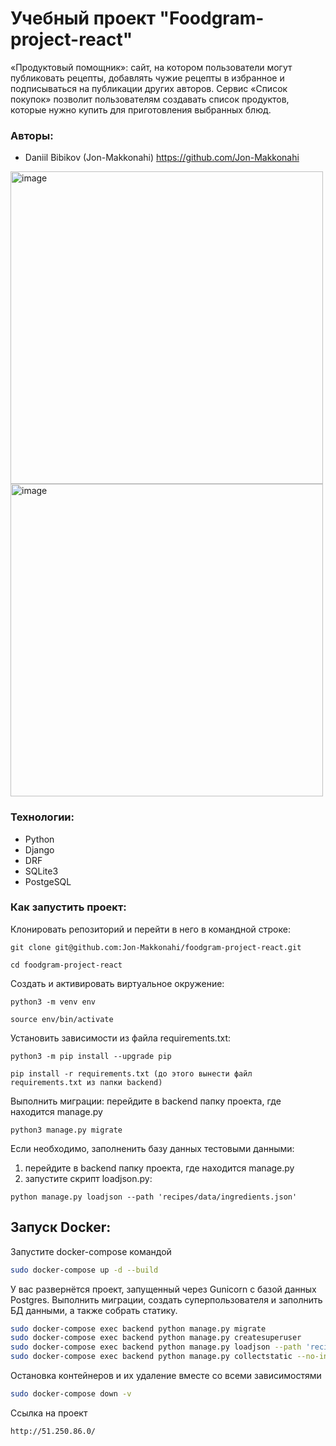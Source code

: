 # Учебный проект "Foodgram-project-react"

«Продуктовый помощник»: сайт, на котором пользователи могут публиковать рецепты, добавлять чужие рецепты в избранное и подписываться на публикации других авторов. Сервис «Список покупок» позволит пользователям создавать список продуктов, которые нужно купить для приготовления выбранных блюд. 

### Авторы:
- Daniil Bibikov (Jon-Makkonahi) https://github.com/Jon-Makkonahi

<img width="500" alt="image" src="https://user-images.githubusercontent.com/88703195/225974091-108e901e-79f5-400a-9b44-db7b5b3db748.png">

<img width="500" alt="image" src="https://user-images.githubusercontent.com/88703195/225974237-d0af7a51-f5ad-402b-a07d-13c89cb529d6.png">


### Технологии:
- Python
- Django
- DRF
- SQLite3
- PostgeSQL

### Как запустить проект:

Клонировать репозиторий и перейти в него в командной строке:

```
git clone git@github.com:Jon-Makkonahi/foodgram-project-react.git
```

```
cd foodgram-project-react
```

Cоздать и активировать виртуальное окружение:

```
python3 -m venv env
```

```
source env/bin/activate
```

Установить зависимости из файла requirements.txt:

```
python3 -m pip install --upgrade pip
```

```
pip install -r requirements.txt (до этого вынести файл requirements.txt из папки backend)
```

Выполнить миграции:
перейдите в backend папку проекта, где находится  manage.py
```
python3 manage.py migrate
```

Если необходимо, заполненить базу данных тестовыми данными:

1. перейдите в backend папку проекта, где находится manage.py
2. запустите скрипт loadjson.py:
```
python manage.py loadjson --path 'recipes/data/ingredients.json'
```

## Запуск Docker:
Запустите docker-compose командой 

```bash
sudo docker-compose up -d --build
```
У вас развернётся проект, запущенный через Gunicorn с базой данных Postgres.
Выполнить миграции, создать суперпользователя и заполнить БД данными, а также собрать статику.

```bash
sudo docker-compose exec backend python manage.py migrate
sudo docker-compose exec backend python manage.py createsuperuser
sudo docker-compose exec backend python manage.py loadjson --path 'recipes/data/ingredients.json'
sudo docker-compose exec backend python manage.py collectstatic --no-input
```
Остановка контейнеров и их удаление вместе со всеми зависимостями
```bash
sudo docker-compose down -v
```
Ссылка на проект
```
http://51.250.86.0/
```
